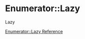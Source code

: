 # Enumerator::Lazy

Lazy


[Enumerator::Lazy Reference](https://ruby-doc.org/core-2.6/Enumerator/Lazy.html)